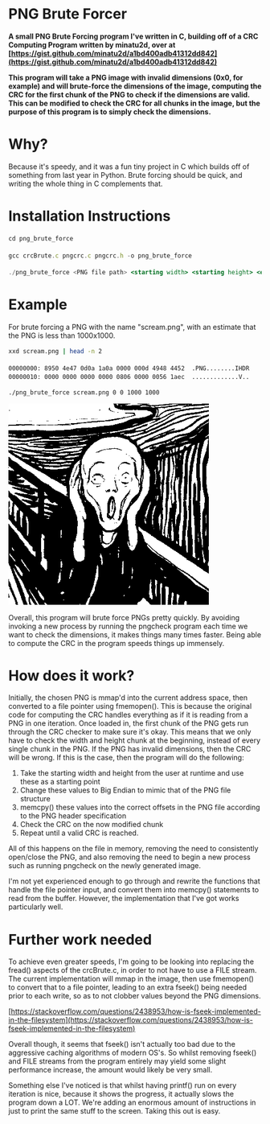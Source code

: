 # PNG Brute Forcer

**A small PNG Brute Forcing program I've written in C, building off of a CRC Computing Program written by minatu2d, over at [https://gist.github.com/minatu2d/a1bd400adb41312dd842](https://gist.github.com/minatu2d/a1bd400adb41312dd842)**

**This program will take a PNG image with invalid dimensions (0x0, for example) and will brute-force the dimensions of the image, computing the CRC for the first chunk of the PNG to check if the dimensions are valid. This can be modified to check the CRC for all chunks in the image, but the purpose of this program is to simply check the dimensions.** 

# Why?

Because it's speedy, and it was a fun tiny project in C which builds off of something from last year in Python. Brute forcing should be quick, and writing the whole thing in C complements that.

# Installation Instructions

```jsx
cd png_brute_force

gcc crcBrute.c pngcrc.c pngcrc.h -o png_brute_force

./png_brute_force <PNG file path> <starting width> <starting height> <ending width> <ending height>
```

# Example

For brute forcing a PNG with the name "scream.png", with an estimate that the PNG is less than 1000x1000.

```bash
xxd scream.png | head -n 2

00000000: 8950 4e47 0d0a 1a0a 0000 000d 4948 4452  .PNG........IHDR
00000010: 0000 0000 0000 0000 0806 0000 0056 1aec  .............V..
```

```bash
./png_brute_force scream.png 0 0 1000 1000
```

![](https://github.com/AngusGardnerWKC/png_brute_force/blob/main/scream.png)

Overall, this program will brute force PNGs pretty quickly. By avoiding invoking a new process by running the pngcheck program each time we want to check the dimensions, it makes things many times faster. Being able to compute the CRC in the program speeds things up immensely.

# How does it work?

Initially, the chosen PNG is mmap'd into the current address space, then converted to a file pointer using fmemopen(). This is because the original code for computing the CRC handles everything as if it is reading from a PNG in one iteration. Once loaded in, the first chunk of the PNG gets run through the CRC checker to make sure it's okay. This means that we only have to check the width and height chunk at the beginning, instead of every single chunk in the PNG. If the PNG has invalid dimensions, then the CRC will be wrong. If this is the case, then the program will do the following:

1. Take the starting width and height from the user at runtime and use these as a starting point
2. Change these values to Big Endian to mimic that of the PNG file structure
3. memcpy() these values into the correct offsets in the PNG file according to the PNG header specification
4. Check the CRC on the now modified chunk
5. Repeat until a valid CRC is reached.

All of this happens on the file in memory, removing the need to consistently open/close the PNG, and also removing the need to begin a new process such as running pngcheck on the newly generated image. 

I'm not yet experienced enough to go through and rewrite the functions that handle the file pointer input, and convert them into memcpy() statements to read from the buffer. However, the implementation that I've got works particularly well.

# Further work needed

To achieve even greater speeds, I'm going to be looking into replacing the fread() aspects of the crcBrute.c, in order to not have to use a FILE stream. The current implementation will mmap in the image, then use fmemopen() to convert that to a file pointer, leading to an extra fseek() being needed prior to each write, so as to not clobber values beyond the PNG dimensions.

[https://stackoverflow.com/questions/2438953/how-is-fseek-implemented-in-the-filesystem](https://stackoverflow.com/questions/2438953/how-is-fseek-implemented-in-the-filesystem)

Overall though, it seems that fseek() isn't actually too bad due to the aggressive caching algorithms of modern OS's. So whilst removing fseek() and FILE streams from the program entirely may yield some slight performance increase, the amount would likely be very small.

Something else I've noticed is that whilst having printf() run on every iteration is nice, because it shows the progress, it actually slows the program down a LOT. We're adding an enormous amount of instructions in just to print the same stuff to the screen. Taking this out is easy. 
